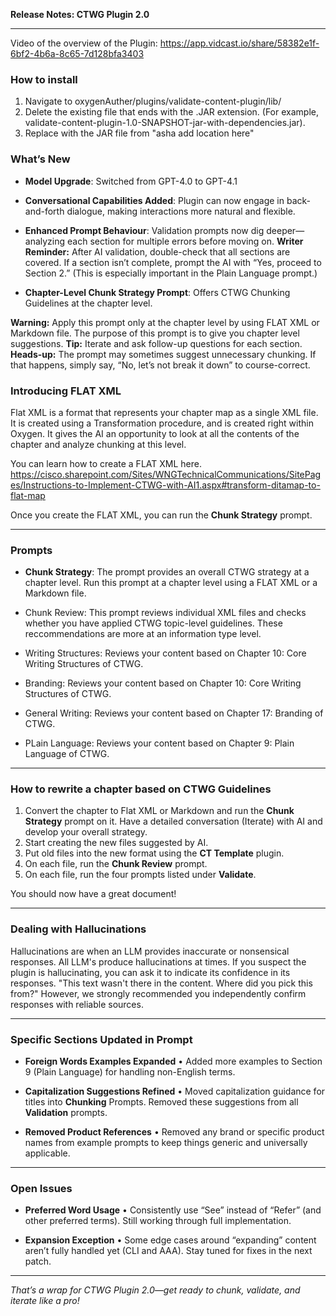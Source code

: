 **Release Notes: CTWG Plugin 2.0**

---

Video of the overview of the Plugin: https://app.vidcast.io/share/58382e1f-6bf2-4b6a-8c65-7d128bfa3403

### How to install

1. Navigate to oxygenAuther/plugins/validate-content-plugin/lib/
2. Delete the existing file that ends with the .JAR extension. (For example, validate-content-plugin-1.0-SNAPSHOT-jar-with-dependencies.jar). 
3. Replace with the JAR file from "asha add location here"


### What’s New

* **Model Upgrade**: Switched from GPT-4.0 to GPT-4.1 

* **Conversational Capabilities Added**: Plugin can now engage in back-and-forth dialogue, making interactions more natural and flexible.

* **Enhanced Prompt Behaviour**: Validation prompts now dig deeper—analyzing each section for multiple errors before moving on.
  **Writer Reminder:** After AI validation, double-check that all sections are covered. If a section isn’t complete, prompt the AI with “Yes, proceed to Section 2.” (This is especially important in the Plain Language prompt.)

* **Chapter-Level Chunk Strategy Prompt**: Offers CTWG Chunking Guidelines at the chapter level.

 **Warning:** Apply this prompt only at the chapter level by using FLAT XML or Markdown file. The purpose of this prompt is to give you chapter level suggestions.
 **Tip:** Iterate and ask follow-up questions for each section. 
 **Heads-up:** The prompt may sometimes suggest unnecessary chunking. If that happens, simply say, “No, let’s not break it down” to course-correct.

### Introducing FLAT XML

Flat XML is a format that represents your chapter map as a single XML file. It is created using a Transformation procedure, and is created right within Oxygen.  It gives the AI an opportunity to look at all the contents of the chapter and analyze chunking at this level. 

You can learn how to create a FLAT XML here. 
https://cisco.sharepoint.com/Sites/WNGTechnicalCommunications/SitePages/Instructions-to-Implement-CTWG-with-AI1.aspx#transform-ditamap-to-flat-map

Once you create the FLAT XML, you can run the **Chunk Strategy** prompt. 

---

### Prompts

- **Chunk Strategy**: The prompt provides an overall CTWG strategy at a chapter level. Run this prompt at a chapter level using a FLAT XML or a Markdown file. 

- Chunk Review: This prompt reviews individual XML files and checks whether you have applied CTWG topic-level guidelines. These reccommendations are more at an information type level.  

- Writing Structures: Reviews your content based on Chapter 10: Core Writing Structures of CTWG.

- Branding: Reviews your content based on Chapter 10: Core Writing Structures of CTWG.

- General Writing: Reviews your content based on Chapter 17: Branding of CTWG.

- PLain Language: Reviews your content based on Chapter 9: Plain Language of CTWG.

---

### How to rewrite a chapter based on CTWG Guidelines

1. Convert the chapter to Flat XML or Markdown and run the **Chunk Strategy** prompt on it. Have a detailed conversation (Iterate) with AI and develop your overall strategy.
2. Start creating the new files suggested by AI.
3. Put old files into the new format using the **CT Template** plugin. 
4. On each file, run the **Chunk Review** prompt.
5. On each file, run the four prompts listed under **Validate**.

You should now have a great document!

---

### Dealing with Hallucinations

Hallucinations are when an LLM provides inaccurate or nonsensical responses. All LLM's produce hallucinations at times. If you suspect the plugin is hallucinating, you can ask it to indicate its confidence in its responses. "This text wasn't there in the content. Where did you pick this from?" However, we strongly recommended you independently confirm responses with reliable sources.

---


### Specific Sections Updated in Prompt

* **Foreign Words Examples Expanded**
  • Added more examples to Section 9 (Plain Language) for handling non-English terms.

* **Capitalization Suggestions Refined**
  • Moved capitalization guidance for titles into **Chunking** Prompts. Removed these suggestions from all **Validation** prompts.

* **Removed Product References**
  • Removed  any brand or specific product names from example prompts to keep things generic and universally applicable.

---

### Open Issues

* **Preferred Word Usage**
  • Consistently use “See” instead of “Refer” (and other preferred terms). Still working through full implementation.

* **Expansion Exception**
  • Some edge cases around “expanding” content aren’t fully handled yet (CLI and AAA). Stay tuned for fixes in the next patch.

---

*That’s a wrap for CTWG Plugin 2.0—get ready to chunk, validate, and iterate like a pro!*
